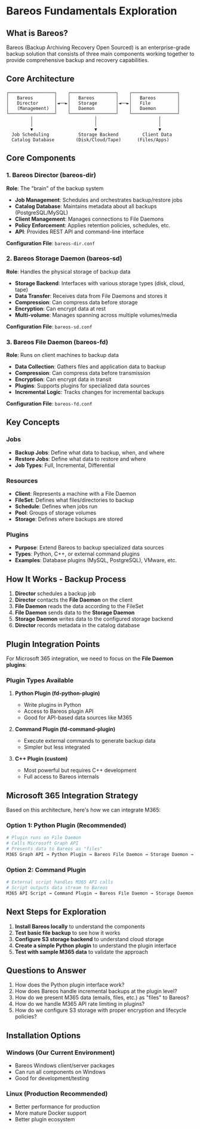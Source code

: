 # Bareos Fundamentals Exploration

## What is Bareos?

Bareos (Backup Archiving Recovery Open Sourced) is an enterprise-grade backup solution that consists of three main components working together to provide comprehensive backup and recovery capabilities.

## Core Architecture

```
┌─────────────────┐    ┌─────────────────┐    ┌─────────────────┐
│   Bareos        │    │   Bareos        │    │   Bareos        │
│   Director      │◄──►│   Storage       │◄──►│   File          │
│   (Management)  │    │   Daemon        │    │   Daemon        │
└─────────────────┘    └─────────────────┘    └─────────────────┘
         │                       │                       │
         │                       │                       │
         ▼                       ▼                       ▼
  Job Scheduling           Storage Backend         Client Data
  Catalog Database        (Disk/Cloud/Tape)      (Files/Apps)
```

## Core Components

### 1. Bareos Director (bareos-dir)
**Role**: The "brain" of the backup system
- **Job Management**: Schedules and orchestrates backup/restore jobs
- **Catalog Database**: Maintains metadata about all backups (PostgreSQL/MySQL)
- **Client Management**: Manages connections to File Daemons
- **Policy Enforcement**: Applies retention policies, schedules, etc.
- **API**: Provides REST API and command-line interface

**Configuration File**: `bareos-dir.conf`

### 2. Bareos Storage Daemon (bareos-sd) 
**Role**: Handles the physical storage of backup data
- **Storage Backend**: Interfaces with various storage types (disk, cloud, tape)
- **Data Transfer**: Receives data from File Daemons and stores it
- **Compression**: Can compress data before storage
- **Encryption**: Can encrypt data at rest
- **Multi-volume**: Manages spanning across multiple volumes/media

**Configuration File**: `bareos-sd.conf`

### 3. Bareos File Daemon (bareos-fd)
**Role**: Runs on client machines to backup data
- **Data Collection**: Gathers files and application data to backup
- **Compression**: Can compress data before transmission
- **Encryption**: Can encrypt data in transit
- **Plugins**: Supports plugins for specialized data sources
- **Incremental Logic**: Tracks changes for incremental backups

**Configuration File**: `bareos-fd.conf`

## Key Concepts

### Jobs
- **Backup Jobs**: Define what data to backup, when, and where
- **Restore Jobs**: Define what data to restore and where
- **Job Types**: Full, Incremental, Differential

### Resources
- **Client**: Represents a machine with a File Daemon
- **FileSet**: Defines what files/directories to backup
- **Schedule**: Defines when jobs run
- **Pool**: Groups of storage volumes
- **Storage**: Defines where backups are stored

### Plugins
- **Purpose**: Extend Bareos to backup specialized data sources
- **Types**: Python, C++, or external command plugins
- **Examples**: Database plugins (MySQL, PostgreSQL), VMware, etc.

## How It Works - Backup Process

1. **Director** schedules a backup job
2. **Director** contacts the **File Daemon** on the client
3. **File Daemon** reads the data according to the FileSet
4. **File Daemon** sends data to the **Storage Daemon**
5. **Storage Daemon** writes data to the configured storage backend
6. **Director** records metadata in the catalog database

## Plugin Integration Points

For Microsoft 365 integration, we need to focus on the **File Daemon plugins**:

### Plugin Types Available

1. **Python Plugin (fd-python-plugin)**
   - Write plugins in Python
   - Access to Bareos plugin API
   - Good for API-based data sources like M365

2. **Command Plugin (fd-command-plugin)**
   - Execute external commands to generate backup data
   - Simpler but less integrated

3. **C++ Plugin (custom)**
   - Most powerful but requires C++ development
   - Full access to Bareos internals

## Microsoft 365 Integration Strategy

Based on this architecture, here's how we can integrate M365:

### Option 1: Python Plugin (Recommended)
```python
# Plugin runs on File Daemon
# Calls Microsoft Graph API
# Presents data to Bareos as "files"
M365 Graph API → Python Plugin → Bareos File Daemon → Storage Daemon → AWS S3
```

### Option 2: Command Plugin 
```bash
# External script handles M365 API calls
# Script outputs data stream to Bareos
M365 API Script → Command Plugin → Bareos File Daemon → Storage Daemon → AWS S3
```

## Next Steps for Exploration

1. **Install Bareos locally** to understand the components
2. **Test basic file backup** to see how it works
3. **Configure S3 storage backend** to understand cloud storage
4. **Create a simple Python plugin** to understand the plugin interface
5. **Test with sample M365 data** to validate the approach

## Questions to Answer

1. How does the Python plugin interface work?
2. How does Bareos handle incremental backups at the plugin level?
3. How do we present M365 data (emails, files, etc.) as "files" to Bareos?
4. How do we handle M365 API rate limiting in plugins?
5. How do we configure S3 storage with proper encryption and lifecycle policies?

## Installation Options

### Windows (Our Current Environment)
- Bareos Windows client/server packages
- Can run all components on Windows
- Good for development/testing

### Linux (Production Recommended)
- Better performance for production
- More mature Docker support
- Better plugin ecosystem

